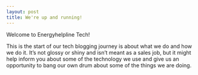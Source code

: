 ```yaml
---
layout: post
title: We're up and running!
---
```

Welcome to Energyhelpline Tech!

This is the start of our tech blogging journey is about what we do and how we do it. It’s not glossy or shiny and isn’t meant as a sales job, but it might help inform you about some of the technology we use and give us an opportunity to bang our own drum about some of the things we are doing.
